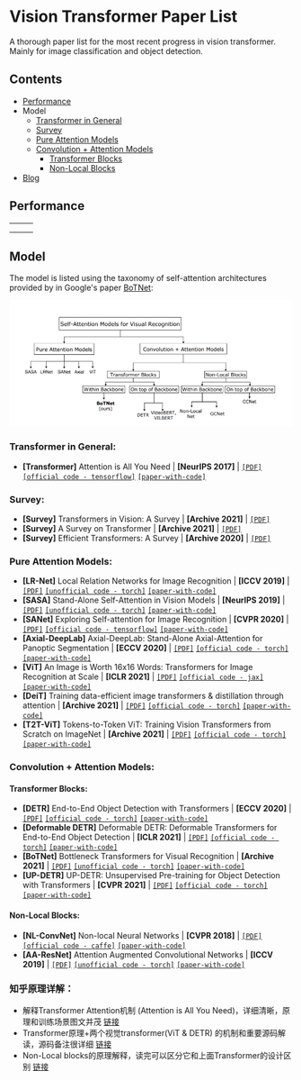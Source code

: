 # Vision Transformer Paper List
A thorough paper list for the most recent progress in vision transformer. Mainly for image classification and object detection.

## Contents

- [Performance](https://github.com/CandiceD17/vision-transformer-paper-list#performance)
- Model
  - [Transformer in General](https://github.com/CandiceD17/vision-transformer-paper-list#transformer-in-general)
  - [Survey](https://github.com/CandiceD17/vision-transformer-paper-list#survey)
  - [Pure Attention Models](https://github.com/CandiceD17/vision-transformer-paper-list#pure-attention-models)
  - [Convolution + Attention Models](https://github.com/CandiceD17/vision-transformer-paper-list#convolution--attention-models)
    - [Transformer Blocks](https://github.com/CandiceD17/vision-transformer-paper-list#transformer-blocks)
    - [Non-Local Blocks](https://github.com/CandiceD17/vision-transformer-paper-list#non-local-blocks)
- [Blog](https://github.com/CandiceD17/vision-transformer-paper-list#%E7%9F%A5%E4%B9%8E%E5%8E%9F%E7%90%86%E8%AF%A6%E8%A7%A3)

## Performance

|      |      |      |
| ---- | ---- | ---- |
|      |      |      |
|      |      |      |
|      |      |      |



## Model

The model is listed using the taxonomy of self-attention architectures provided by in Google's paper [BoTNet](https://github.com/CandiceD17/vision-transformer-paper-list#transformer-blocks):

![taxonomy of self-attention architectures](https://github.com/CandiceD17/vision-transformer-paper-list/blob/master/assets/taxonomy.png)

### Transformer in General:

- **[Transformer]** Attention is All You Need | **[NeurIPS 2017]** | [`[PDF]`](https://arxiv.org/pdf/1706.03762v5.pdf) [`[official code - tensorflow]`](https://github.com/tensorflow/models/tree/master/official/nlp/transformer) [`[paper-with-code]`](https://paperswithcode.com/paper/attention-is-all-you-need)

### Survey:

- **[Survey]** Transformers in Vision: A Survey | **[Archive 2021]** | [`[PDF]`](https://arxiv.org/pdf/2101.01169.pdf) 
- **[Survey]** A Survey on Transformer | **[Archive 2021]** | [`[PDF]`](https://arxiv.org/abs/2012.12556.pdf) 
- **[Survey]** Efficient Transformers: A Survey | **[Archive 2020]** | [`[PDF]`](https://arxiv.org/pdf/2009.06732.pdf) 

### Pure Attention Models:

- **[LR-Net]** Local Relation Networks for Image Recognition | **[ICCV 2019]** | [`[PDF]`](https://arxiv.org/pdf/1904.11491.pdf) [`[unofficial code - torch]`](https://github.com/gan3sh500/local-relational-nets) [`[paper-with-code]`](https://paperswithcode.com/paper/190411491#code)
- **[SASA]** Stand-Alone Self-Attention in Vision Models | **[NeurIPS 2019]** | [`[PDF]`](https://arxiv.org/pdf/1904.11491.pdf) [`[unofficial code - torch]`](https://github.com/leaderj1001/Stand-Alone-Self-Attention) [`[paper-with-code]`](https://paperswithcode.com/paper/stand-alone-self-attention-in-vision-models)
- **[SANet]** Exploring Self-attention for Image Recognition | **[CVPR 2020]** | [`[PDF]`](https://arxiv.org/abs/2004.13621.pdf) [`[official code - tensorflow]`](https://github.com/hszhao/SAN) [`[paper-with-code]`](https://paperswithcode.com/paper/exploring-self-attention-for-image)
- **[Axial-DeepLab]** Axial-DeepLab: Stand-Alone Axial-Attention for Panoptic Segmentation | **[ECCV 2020]** | [`[PDF]`](https://arxiv.org/pdf/2003.07853.pdf) [`[official code - torch]`](https://github.com/csrhddlam/axial-deeplab) [`[paper-with-code]`](https://paperswithcode.com/paper/axial-deeplab-stand-alone-axial-attention-for)
- **[ViT]** An Image is Worth 16x16 Words: Transformers for Image Recognition at Scale | **[ICLR 2021]** | [`[PDF]`](https://arxiv.org/pdf/1904.11491.pdf) [`[official code - jax]`](https://github.com/google-research/vision_transformer) [`[paper-with-code]`](https://paperswithcode.com/paper/an-image-is-worth-16x16-words-transformers-1)
- **[DeiT]** Training data-efficient image transformers & distillation through attention | **[Archive 2021]** | [`[PDF]`](https://arxiv.org/abs/2012.12877.pdf) [`[official code - torch]`](https://github.com/facebookresearch/deit) [`[paper-with-code]`](https://paperswithcode.com/paper/training-data-efficient-image-transformers)
- **[T2T-ViT]** Tokens-to-Token ViT: Training Vision Transformers from Scratch on ImageNet | **[Archive 2021]** | [`[PDF]`](https://arxiv.org/pdf/1904.11491.pdf) [`[official code - torch]`](https://github.com/yitu-opensource/T2T-ViT) [`[paper-with-code]`](https://paperswithcode.com/paper/tokens-to-token-vit-training-vision)

### Convolution + Attention Models:

#### Transformer Blocks:


- **[DETR]** End-to-End Object Detection with Transformers | **[ECCV 2020]** | [`[PDF]`](https://arxiv.org/pdf/2005.12872.pdf) [`[official code - torch]`](https://github.com/facebookresearch/detr) [`[paper-with-code]`](https://paperswithcode.com/paper/end-to-end-object-detection-with-transformers)
- **[Deformable DETR]** Deformable DETR: Deformable Transformers for End-to-End Object Detection | **[ICLR 2021]** | [`[PDF]`](https://arxiv.org/abs/2010.04159.pdf) [`[official code - torch]`](https://github.com/fundamentalvision/Deformable-DETR) [`[paper-with-code]`](https://paperswithcode.com/paper/deformable-detr-deformable-transformers-for-1)
- **[BoTNet]** Bottleneck Transformers for Visual Recognition  | **[Archive 2021]** | [`[PDF]`](https://arxiv.org/abs/2101.11605.pdf) [`[unofficial code - torch]`](https://github.com/lucidrains/bottleneck-transformer-pytorch) [`[paper-with-code]`](https://paperswithcode.com/paper/bottleneck-transformers-for-visual)
- **[UP-DETR]** UP-DETR: Unsupervised Pre-training for Object Detection with Transformers | **[CVPR 2021]** | [`[PDF]`](https://arxiv.org/abs/2011.09094.pdf) [`[official code - torch]`](https://github.com/dddzg/up-detr) [`[paper-with-code]`](https://paperswithcode.com/paper/up-detr-unsupervised-pre-training-for-object)

#### Non-Local Blocks:

- **[NL-ConvNet]** Non-local Neural Networks | **[CVPR 2018]** | [`[PDF]`](https://arxiv.org/pdf/1711.07971.pdf) [`[official code - caffe]`](https://github.com/facebookresearch/video-nonlocal-net) [`[paper-with-code]`](https://paperswithcode.com/paper/non-local-neural-networks)
- **[AA-ResNet]** Attention Augmented Convolutional Networks | **[ICCV 2019]** | [`[PDF]`](https://arxiv.org/pdf/1904.09925.pdf) [`[unofficial code - torch]`](https://github.com/leaderj1001/Attention-Augmented-Conv2d) [`[paper-with-code]`](https://paperswithcode.com/paper/190409925)



### 知乎原理详解：

- 解释Transformer Attention机制 (Attention is All You Need)，详细清晰，原理和训练场景图文并茂 [链接](https://zhuanlan.zhihu.com/p/48508221)
- Transformer原理+两个视觉transformer(ViT & DETR) 的机制和重要源码解读，源码备注很详细 [链接](https://zhuanlan.zhihu.com/p/308301901)
- Non-Local blocks的原理解释，读完可以区分它和上面Transformer的设计区别 [链接](https://zhuanlan.zhihu.com/p/33345791)


